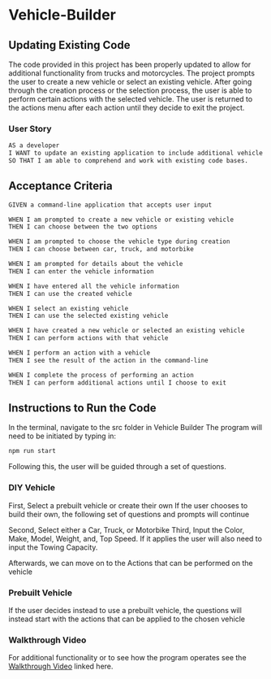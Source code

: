 # Vehicle-Builder

## Updating Existing Code

The code provided in this project has been properly updated to allow for additional functionality from trucks and motorcycles. The project prompts the user to create a new vehicle or select an existing vehicle. After going through the creation process or the selection process, the user is able to perform certain actions with the selected vehicle. The user is returned to the actions menu after each action until they decide to exit the project.

### User Story

```md
AS a developer
I WANT to update an existing application to include additional vehicle types
SO THAT I am able to comprehend and work with existing code bases.
```

## Acceptance Criteria

```md
GIVEN a command-line application that accepts user input

WHEN I am prompted to create a new vehicle or existing vehicle
THEN I can choose between the two options

WHEN I am prompted to choose the vehicle type during creation
THEN I can choose between car, truck, and motorbike

WHEN I am prompted for details about the vehicle
THEN I can enter the vehicle information

WHEN I have entered all the vehicle information
THEN I can use the created vehicle

WHEN I select an existing vehicle
THEN I can use the selected existing vehicle

WHEN I have created a new vehicle or selected an existing vehicle
THEN I can perform actions with that vehicle

WHEN I perform an action with a vehicle
THEN I see the result of the action in the command-line

WHEN I complete the process of performing an action
THEN I can perform additional actions until I choose to exit
```
## Instructions to Run the Code

In the terminal, navigate to the src folder in Vehicle Builder
The program will need to be initiated by typing in:
```md
npm run start
```

Following this, the user will be guided through a set of questions.

### DIY Vehicle
First, Select a prebuilt vehicle or create their own
If the user chooses to build their own, the following set of questions and prompts will continue

Second, Select either a Car, Truck, or Motorbike
Third, Input the Color, Make, Model, Weight, and, Top Speed.
If it applies the user will also need to input the Towing Capacity.

Afterwards, we can move on to the Actions that can be performed on the vehicle

### Prebuilt Vehicle
If the user decides instead to use a prebuilt vehicle, the questions will instead start with the actions that can be applied to the chosen vehicle

### Walkthrough Video
For additional functionality or to see how the program operates see the [Walkthrough Video](https://youtu.be/RpxYXoaEcog) linked here.